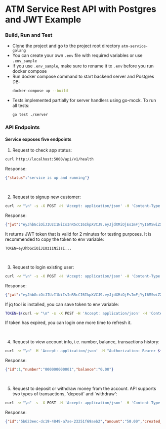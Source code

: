 # ATM Service Rest API with Postgres and JWT Example

### Build, Run and Test

- Clone the project and go to the project root directory `atm-service-golang`
- You can create your own `.env` file with required variables or use `.env_sample`
- If you use `.env_sample`, make sure to rename it to `.env` before you run docker compose
- Run docker compose command to start backend server and Postgres DB:
    ```bash
    docker-compose up --build
    ```
- Tests implemented partially for server handlers using go-mock. To run all tests:
    ```bash
    go test ./server
    ```
### API Endpoints
#### Service exposes five endpoints

1. Request to check app status:
```bash
curl http://localhost:5000/api/v1/health
```
Response:
```json
{"status":"service is up and running"}
```
<br>

2. Request to signup new customer:
```bash
curl -w "\n" -s -X POST -H 'Accept: application/json' -H 'Content-Type: application/json' --data '{"first_name": "Natasha", "last_name": "Romanov", "email": "natasha@gmail.com", "pin_number": "1234"}' http://localhost:5000/api/v1/auth/signup
```
Response:
```json
{"jwt":"eyJhbGciOiJIUzI1NiIsInR5cCI6IkpXVCJ9.eyJjdXMiOjEsImFjYyI6MSwiZXhwIjoxNjUwMzUwMjEyfQ.gUBuS-j7VoDp9CdSc_F3f2VfhTXneNKS4WkPHE-f0ow","customer":{"id":1,"first_name":"Natasha","last_name":"Romanov","email":"natasha@gmail.com","account":{"id":1,"number":"000000000001"}}}
```
It returns JWT token that is valid for 2 minutes for testing purposes.
It is recommended to copy the token to env variable:
```text
TOKEN=eyJhbGciOiJIUzI1NiIsI...
```
<br>

3. Request to login existing user:
```bash
curl -w "\n" -s -X POST -H 'Accept: application/json' -H 'Content-Type: application/json' --data '{"pin_number": "1234", "email": "natasha@gmail.com"}' http://localhost:5000/api/v1/auth/login
```
Response:
```json
{"jwt":"eyJhbGciOiJIUzI1NiIsInR5cCI6IkpXVCJ9.eyJjdXMiOjEsImFjYyI6MSwiZXhwIjoxNjUwMzUxNDE4fQ._CNJIng6uwVgYoZjjVgddEHnSW4ZyI1Md-CHu4H5IK8","customer":{"id":1,"first_name":"Natasha","last_name":"Romanov","email":"natasha@gmail.com","account":{"id":1,"number":"000000000001"}}}
```
If jq tool is installed, you can save token to env variable:
```bash
TOKEN=$(curl -w "\n" -s -X POST -H 'Accept: application/json' -H 'Content-Type: application/json' --data '{"pin_number": "1234", "email": "natasha@gmail.com"}' http://localhost:5000/api/v1/auth/login | jq -r '.jwt')
```
If token has expired, you can login one more time to refresh it.

<br>

4. Request to view account info, i.e. number, balance, transactions history:
```bash
curl -w "\n" -H 'Accept: application/json' -H "Authorization: Bearer ${TOKEN}" http://localhost:5000/api/v1/accounts/1
```
Response:
```json
{"id":1,"number":"000000000001","balance":"0.00"}
```

<br>

5. Request to deposit or withdraw money from the account. API supports two types of transactions, 'deposit' and 'withdraw':
```bash
curl -w "\n" -s -X POST -H 'Accept: application/json' -H 'Content-Type: application/json' -H "Authorization: Bearer ${TOKEN}" --data '{"type": "deposit", "amount": "50.00", "account_id": 1}' http://localhost:5000/api/v1/transactions
```
Response:
```json
{"id":"5b623eec-dc19-4849-a7ae-23251f69aeb2","amount":"50.00","created_at":"2022-04-19T07:01:15.685864Z","account_id":1}
```